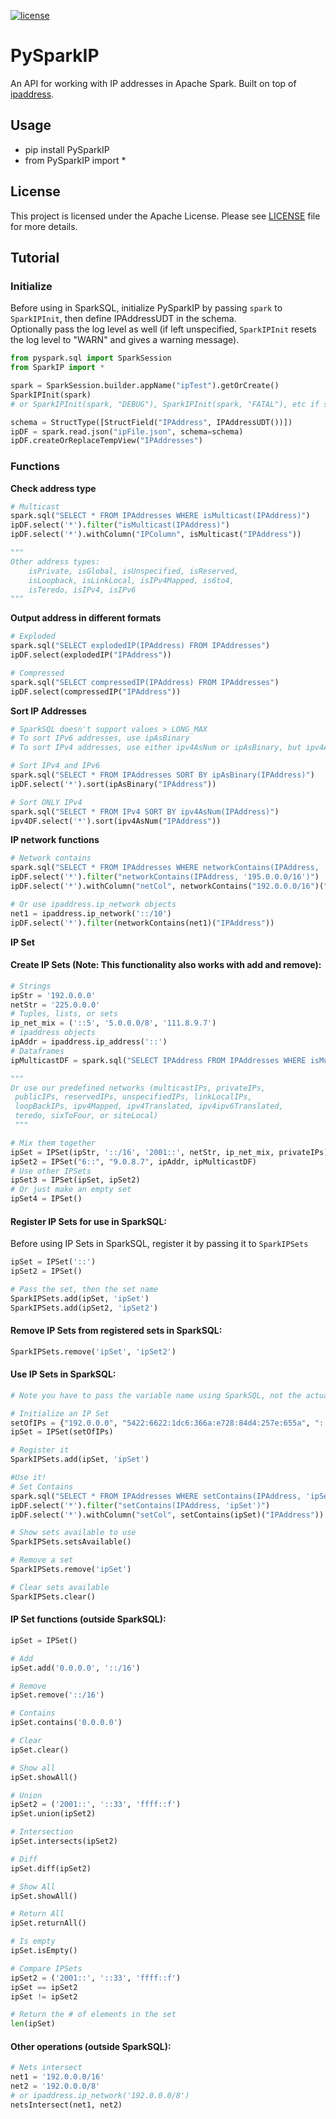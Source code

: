 [![license](https://img.shields.io/badge/license-Apache_2.0-blue.svg)](https://github.com/jshalaby510/PySparkIP/blob/main/LICENSE)

# PySparkIP
An API for working with IP addresses in Apache Spark. Built on top of [ipaddress](https://docs.python.org/3/library/ipaddress.html).

## Usage
  * pip install PySparkIP
  * from PySparkIP import *

## License
This project is licensed under the Apache License. Please see [LICENSE](LICENSE) file for more details.

## Tutorial
### Initialize
Before using in SparkSQL, initialize PySparkIP by passing `spark` to `SparkIPInit`, 
then define IPAddressUDT in the schema.
<br/>
Optionally pass the log level as well (if left unspecified, `SparkIPInit` resets 
the log level to "WARN" and gives a warning message).
```python
from pyspark.sql import SparkSession
from SparkIP import *

spark = SparkSession.builder.appName("ipTest").getOrCreate()
SparkIPInit(spark)
# or SparkIPInit(spark, "DEBUG"), SparkIPInit(spark, "FATAL"), etc if specifying a log level

schema = StructType([StructField("IPAddress", IPAddressUDT())])
ipDF = spark.read.json("ipFile.json", schema=schema)
ipDF.createOrReplaceTempView("IPAddresses")
```

### Functions
**Check address type**
```python
# Multicast
spark.sql("SELECT * FROM IPAddresses WHERE isMulticast(IPAddress)")
ipDF.select('*').filter("isMulticast(IPAddress)")
ipDF.select('*').withColumn("IPColumn", isMulticast("IPAddress"))

"""
Other address types:
    isPrivate, isGlobal, isUnspecified, isReserved, 
    isLoopback, isLinkLocal, isIPv4Mapped, is6to4, 
    isTeredo, isIPv4, isIPv6
"""
```

**Output address in different formats**
```python
# Exploded
spark.sql("SELECT explodedIP(IPAddress) FROM IPAddresses")
ipDF.select(explodedIP("IPAddress"))

# Compressed
spark.sql("SELECT compressedIP(IPAddress) FROM IPAddresses")
ipDF.select(compressedIP("IPAddress"))
```

**Sort IP Addresses**
```python
# SparkSQL doesn't support values > LONG_MAX
# To sort IPv6 addresses, use ipAsBinary
# To sort IPv4 addresses, use either ipv4AsNum or ipAsBinary, but ipv4AsNum is more efficient

# Sort IPv4 and IPv6
spark.sql("SELECT * FROM IPAddresses SORT BY ipAsBinary(IPAddress)")
ipDF.select('*').sort(ipAsBinary("IPAddress"))

# Sort ONLY IPv4
spark.sql("SELECT * FROM IPv4 SORT BY ipv4AsNum(IPAddress)")
ipv4DF.select('*').sort(ipv4AsNum("IPAddress"))
```

**IP network functions**
```python
# Network contains
spark.sql("SELECT * FROM IPAddresses WHERE networkContains(IPAddress, '195.0.0.0/16')")
ipDF.select('*').filter("networkContains(IPAddress, '195.0.0.0/16')")
ipDF.select('*').withColumn("netCol", networkContains("192.0.0.0/16")("IPAddress"))

# Or use ipaddress.ip_network objects
net1 = ipaddress.ip_network('::/10')
ipDF.select('*').filter(networkContains(net1)("IPAddress"))
```

**IP Set**
#### Create IP Sets (Note: This functionality also works with add and remove):
```python
# Strings
ipStr = '192.0.0.0'
netStr = '225.0.0.0'
# Tuples, lists, or sets
ip_net_mix = ('::5', '5.0.0.0/8', '111.8.9.7')
# ipaddress objects
ipAddr = ipaddress.ip_address('::')
# Dataframes
ipMulticastDF = spark.sql("SELECT IPAddress FROM IPAddresses WHERE isMulticast(IPAddress)")

""" 
Or use our predefined networks (multicastIPs, privateIPs, 
 publicIPs, reservedIPs, unspecifiedIPs, linkLocalIPs, 
 loopBackIPs, ipv4Mapped, ipv4Translated, ipv4ipv6Translated,
 teredo, sixToFour, or siteLocal)
 """

# Mix them together
ipSet = IPSet(ipStr, '::/16', '2001::', netStr, ip_net_mix, privateIPs)
ipSet2 = IPSet("6::", "9.0.8.7", ipAddr, ipMulticastDF)
# Use other IPSets
ipSet3 = IPSet(ipSet, ipSet2)
# Or just make an empty set
ipSet4 = IPSet()
```
#### Register IP Sets for use in SparkSQL:
Before using IP Sets in SparkSQL, register it by passing it to `SparkIPSets`
```python
ipSet = IPSet('::')
ipSet2 = IPSet()

# Pass the set, then the set name
SparkIPSets.add(ipSet, 'ipSet')
SparkIPSets.add(ipSet2, 'ipSet2')
```
#### Remove IP Sets from registered sets in SparkSQL:
```python
SparkIPSets.remove('ipSet', 'ipSet2')
```

#### Use IP Sets in SparkSQL:
```python
# Note you have to pass the variable name using SparkSQL, not the actual variable

# Initialize an IP Set
setOfIPs = {"192.0.0.0", "5422:6622:1dc6:366a:e728:84d4:257e:655a", "::"}
ipSet = IPSet(setOfIPs)

# Register it
SparkIPSets.add(ipSet, 'ipSet')

#Use it!
# Set Contains
spark.sql("SELECT * FROM IPAddresses WHERE setContains(IPAddress, 'ipSet')")
ipDF.select('*').filter("setContains(IPAddress, 'ipSet')")
ipDF.select('*').withColumn("setCol", setContains(ipSet)("IPAddress"))

# Show sets available to use
SparkIPSets.setsAvailable()

# Remove a set
SparkIPSets.remove('ipSet')

# Clear sets available
SparkIPSets.clear()
```

#### IP Set functions (outside SparkSQL):
```python
ipSet = IPSet()

# Add
ipSet.add('0.0.0.0', '::/16')

# Remove
ipSet.remove('::/16')

# Contains
ipSet.contains('0.0.0.0')

# Clear
ipSet.clear()

# Show all
ipSet.showAll()

# Union
ipSet2 = ('2001::', '::33', 'ffff::f')
ipSet.union(ipSet2)

# Intersection
ipSet.intersects(ipSet2)

# Diff
ipSet.diff(ipSet2)

# Show All
ipSet.showAll()

# Return All
ipSet.returnAll()

# Is empty
ipSet.isEmpty()

# Compare IPSets
ipSet2 = ('2001::', '::33', 'ffff::f')
ipSet == ipSet2
ipSet != ipSet2

# Return the # of elements in the set
len(ipSet)
```
#### Other operations (outside SparkSQL):
```python
# Nets intersect
net1 = '192.0.0.0/16'
net2 = '192.0.0.0/8'
# or ipaddress.ip_network('192.0.0.0/8')
netsIntersect(net1, net2)
```
